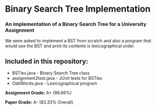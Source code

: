 # Binary Search Tree Implementation
### An implementation of a Binary Search Tree for a University Assignment

We were asked to implement a BST from scratch and also a program that would use the BST and print its contents is lexicographical order.

## Included in this repository:
* BSTlex.java - Binary Search Tree class
* assignment2test.java - JUnit tests for BSTlex
* OddWords.java - Lexicographical program

**Assignment Grade:** A+ (96.66%)

**Paper Grade:**      A- (83.33% Overall)
